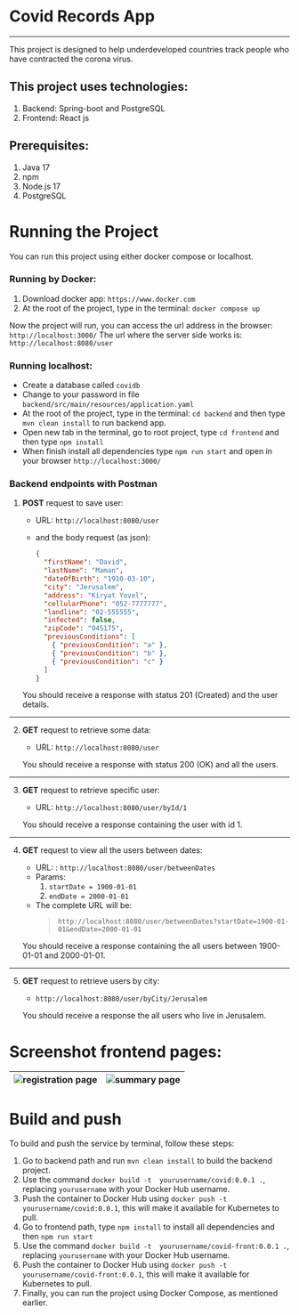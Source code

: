 # Covid Records App
***
This project is designed to help underdeveloped countries track 
people who have contracted the corona virus.

## This project uses technologies:
1. Backend: Spring-boot and  PostgreSQL
2. Frontend: React js

## Prerequisites:
1. Java 17
2. npm
3. Node.js 17 
4. PostgreSQL

# Running the Project
You can run this project using either docker compose or localhost.

### Running by Docker:
1. Download docker app: ```https://www.docker.com```
2. At the root of the project, type in the terminal: ```docker compose up```

Now the project will run, you can access the url address in the browser:
```http://localhost:3000/```
The url where the server side works is:
```http://localhost:8080/user```

### Running localhost:
- Create a database called ```covidb```
- Change to your password in file ```backend/src/main/resources/application.yaml```
- At the root of the project, type in the terminal: ```cd backend```
  and then type ```mvn clean install``` to run backend app.
- Open new tab in the terminal, go to root project, type ```cd frontend```
  and then type ```npm install``` 
- When finish install all dependencies type ```npm run start``` and open 
  in your browser ```http://localhost:3000/```

### Backend endpoints with Postman
1. **POST** request to save user:
   - URL: ```http://localhost:8080/user```
   - and the body request (as json):

       ```json
       {
         "firstName": "David",
         "lastName": "Maman",
         "dateOfBirth": "1910-03-10",
         "city": "Jerusalem",
         "address": "Kiryat Yovel",
         "cellularPhone": "052-7777777",
         "landline": "02-555555",
         "infected": false,
         "zipCode": "945175",
         "previousConditions": [
           { "previousCondition": "a" },
           { "previousCondition": "b" },
           { "previousCondition": "c" }
         ]
       }
       ```

   You should receive a response with status 201 (Created) and the user details.
***
2. **GET** request to retrieve some data:
   - URL: ```http://localhost:8080/user```

    You should receive a response with status 200 (OK) and all the users.
***
3. **GET** request to retrieve specific user:
   -  URL: ```http://localhost:8080/user/byId/1```

    You should receive a response containing the user with id 1.
***
4. **GET** request to view all the users between dates:
   - URL: : ```http://localhost:8080/user/betweenDates```
   - Params:
       1. ```startDate = 1900-01-01``` 
       2. ```endDate = 2000-01-01```
   - The complete URL will be:
        > `http://localhost:8080/user/betweenDates?startDate=1900-01-01&endDate=2000-01-01`

    You should receive a response containing the all users between 1900-01-01 and 2000-01-01.
***
5. **GET** request to retrieve users by city:
   - ```http://localhost:8080/user/byCity/Jerusalem```

    You should receive a response the all users who live in Jerusalem.

# Screenshot frontend pages:

| ![registration page](./screenshot/registration-page.png) | ![summary page](./screenshot/summary-page.png) |
|:--------------------------------------------------------:|:----------------------------------------------:|


# Build and push

To build and push the service by terminal, follow these steps:
1) Go to backend path and run ```mvn clean install``` to build the backend project.
2) Use the command ```docker build -t  yourusername/covid:0.0.1 .```, replacing ```yourusername``` with your Docker Hub username.
3) Push the container to Docker Hub using ```docker push -t yourusername/covid:0.0.1```, this will make it available for Kubernetes to pull.
4) Go to frontend path, type ```npm install``` to install all dependencies and then ```npm run start```
5) Use the command ```docker build -t  yourusername/covid-front:0.0.1 .```, replacing ```yourusername```
      with your Docker Hub username.
6) Push the container to Docker Hub using ```docker push -t yourusername/covid-front:0.0.1```, this will make it available for Kubernetes to pull.
7) Finally, you can run the project using Docker Compose, as mentioned earlier.
